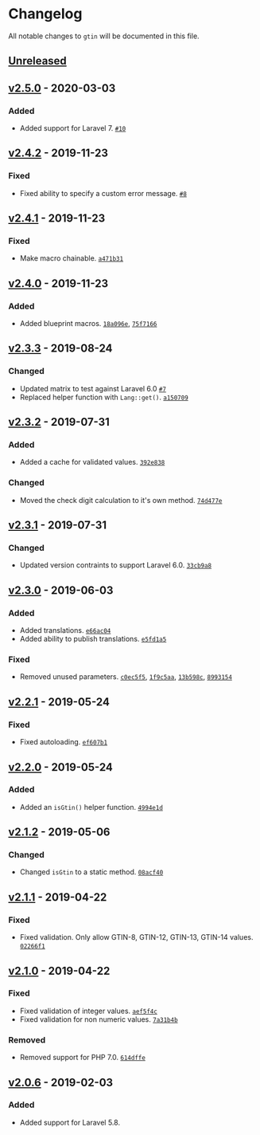 # Changelog

All notable changes to `gtin` will be documented in this file.

## [Unreleased]

## [v2.5.0] - 2020-03-03

### Added
- Added support for Laravel 7. [`#10`](https://github.com/mvdnbrk/gtin/pull/10)

## [v2.4.2] - 2019-11-23

### Fixed
- Fixed ability to specify a custom error message. [`#8`](https://github.com/mvdnbrk/gtin/pull/8)

## [v2.4.1] - 2019-11-23

### Fixed
- Make macro chainable. [`a471b31`](https://github.com/mvdnbrk/gtin/commit/a471b31d3290462a8755b3019e3f73ddc35888b5)

## [v2.4.0] - 2019-11-23

### Added
- Added blueprint macros.  [`18a096e`](https://github.com/mvdnbrk/gtin/commit/18a096e60198813d75c8427e3f85cfa41273a24b), [`75f7166`](https://github.com/mvdnbrk/gtin/commit/75f7166abf6b4a2c961fc5687911292c6f0424ae)

## [v2.3.3] - 2019-08-24

### Changed
- Updated matrix to test against Laravel 6.0 [`#7`](https://github.com/mvdnbrk/gtin/pull/7)
- Replaced helper function with `Lang::get()`. [`a150709`](https://github.com/mvdnbrk/gtin/commit/a150709b7ca7028b469b260a197fb000421ab034)

## [v2.3.2] - 2019-07-31

### Added
- Added a cache for validated values. [`392e838`](https://github.com/mvdnbrk/gtin/commit/392e838e26c196d6d5e3d9076b5d74866c529713)

### Changed
- Moved the check digit calculation to it's own method. [`74d477e`](https://github.com/mvdnbrk/gtin/commit/74d477e5bfd8298e7a0a109ca45e637e2e1181ea)

## [v2.3.1] - 2019-07-31

### Changed
- Updated version contraints to support Laravel 6.0. [`33cb9a8`](https://github.com/mvdnbrk/gtin/commit/33cb9a82907e63d1a1819b7248ede1334b3923e5)

## [v2.3.0] - 2019-06-03

### Added
- Added translations. [`e66ac04`](https://github.com/mvdnbrk/gtin/commit/e66ac04a7deffdd887ee4ec1a0a427229a52dad7)
- Added ability to publish translations. [`e5fd1a5`](https://github.com/mvdnbrk/gtin/commit/e5fd1a536fa67c922c535f9f2aad662de000c96ca)

### Fixed
- Removed unused parameters.  [`c0ec5f5`](https://github.com/mvdnbrk/gtin/commit/c0ec5f5986d304fbba99551fbc98a7cfdc7b6a42), [`1f9c5aa`](https://github.com/mvdnbrk/gtin/commit/1f9c5aa8f4dda06239d747f0953990d8bf009798), [`13b598c`](https://github.com/mvdnbrk/gtin/commit/13b598c58be904c717b12752a80242309e755054), [`8993154`](https://github.com/mvdnbrk/gtin/commit/899315496c2876382aa75d4769b1868299535db8)

## [v2.2.1] - 2019-05-24

### Fixed
- Fixed autoloading. [`ef607b1`](https://github.com/mvdnbrk/gtin/commit/ef607b13edaa7d9e375b66c711c02918148b199a)

## [v2.2.0] - 2019-05-24

### Added
- Added an `isGtin()` helper function. [`4994e1d`](https://github.com/mvdnbrk/gtin/commit/4994e1df4ff506a0bda18a422537afae7ed18962)

## [v2.1.2] - 2019-05-06

### Changed
- Changed `isGtin` to a static method. [`08acf40`](https://github.com/mvdnbrk/gtin/commit/08acf40807e1c6ee699111fafb4025417fee6e52)

## [v2.1.1] - 2019-04-22

### Fixed
- Fixed validation. Only allow GTIN-8, GTIN-12, GTIN-13, GTIN-14 values. [`02266f1`](https://github.com/mvdnbrk/gtin/commit/02266f1bf85d018209548322cc942cf25afab439)

## [v2.1.0] - 2019-04-22

### Fixed
- Fixed validation of integer values. [`aef5f4c`](https://github.com/mvdnbrk/gtin/commit/aef5f4c68c621701055026dc14c91efbb6e50860)
- Fixed validation for non numeric values. [`7a31b4b`](https://github.com/mvdnbrk/gtin/commit/7a31b4b11342a712b6b752373654283b401c3e7a)

### Removed
- Removed support for PHP 7.0. [`614dffe`](https://github.com/mvdnbrk/gtin/commit/614dffec69eaa60ab4eacaf471a05ad2f0253ec3)

## [v2.0.6] - 2019-02-03

### Added
- Added support for Laravel 5.8.

[Unreleased]: https://github.com/mvdnbrk/gtin/compare/v2.5.0...HEAD
[v2.5.0]: https://github.com/mvdnbrk/gtin/compare/v2.4.2...v2.5.0
[v2.4.2]: https://github.com/mvdnbrk/gtin/compare/v2.4.1...v2.4.2
[v2.4.1]: https://github.com/mvdnbrk/gtin/compare/v2.4.0...v2.4.1
[v2.4.0]: https://github.com/mvdnbrk/gtin/compare/v2.3.3...v2.4.0
[v2.3.3]: https://github.com/mvdnbrk/gtin/compare/v2.3.2...v2.3.3
[v2.3.2]: https://github.com/mvdnbrk/gtin/compare/v2.3.1...v2.3.2
[v2.3.1]: https://github.com/mvdnbrk/gtin/compare/v2.3.0...v2.3.1
[v2.3.0]: https://github.com/mvdnbrk/gtin/compare/v2.2.1...v2.3.0
[v2.2.1]: https://github.com/mvdnbrk/gtin/compare/v2.2.0...v2.2.1
[v2.2.0]: https://github.com/mvdnbrk/gtin/compare/v2.1.2...v2.2.0
[v2.1.2]: https://github.com/mvdnbrk/gtin/compare/v2.1.1...v2.1.2
[v2.1.1]: https://github.com/mvdnbrk/gtin/compare/v2.1.0...v2.1.1
[v2.1.0]: https://github.com/mvdnbrk/gtin/compare/v2.0.6...v2.1.0
[v2.0.6]: https://github.com/mvdnbrk/gtin/compare/v2.0.5...v2.0.6
